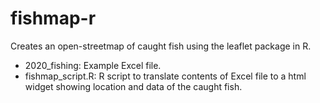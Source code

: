 # fishmap-r
 Creates an open-streetmap of caught fish using the leaflet package in R.
- 2020_fishing: Example Excel file.
- fishmap_script.R: R script to translate contents of Excel file to a html widget showing location and data of the caught fish.
